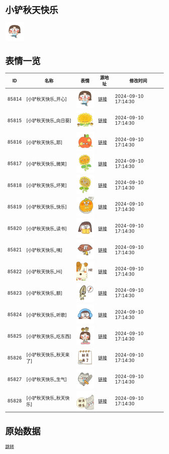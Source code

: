 # 小铲秋天快乐

<img src="./cover.png" height="60" alt="cover" />

# 表情一览

|ID|名称|表情|源地址|修改时间|
|----|----|----|----|----|
|85814|[小铲秋天快乐_开心]|<img src="./pic/085814_%5B小铲秋天快乐_开心%5D.png" height="60" alt="开心"/>|[链接](https://i0.hdslb.com/bfs/garb/23f291a1bdafca560bca9c9a0e4162430ad34645.png)|2024-09-10 17:14:30|
|85815|[小铲秋天快乐_向日葵]|<img src="./pic/085815_%5B小铲秋天快乐_向日葵%5D.png" height="60" alt="向日葵"/>|[链接](https://i0.hdslb.com/bfs/garb/0f64c22afe371bcfc6a62ccc7a7452f02c070f7e.png)|2024-09-10 17:14:30|
|85816|[小铲秋天快乐_耶]|<img src="./pic/085816_%5B小铲秋天快乐_耶%5D.png" height="60" alt="耶"/>|[链接](https://i0.hdslb.com/bfs/garb/fb6675a43f0f2062e3762ec8bacb3315b05aafc5.png)|2024-09-10 17:14:30|
|85817|[小铲秋天快乐_微笑]|<img src="./pic/085817_%5B小铲秋天快乐_微笑%5D.png" height="60" alt="微笑"/>|[链接](https://i0.hdslb.com/bfs/garb/bcd95517488d3159562d27cbf95920bfa2fb29fd.png)|2024-09-10 17:14:30|
|85818|[小铲秋天快乐_坏笑]|<img src="./pic/085818_%5B小铲秋天快乐_坏笑%5D.png" height="60" alt="坏笑"/>|[链接](https://i0.hdslb.com/bfs/garb/38be1c77409577cd14a2d9149fb84ef688e492e7.png)|2024-09-10 17:14:30|
|85819|[小铲秋天快乐_快乐]|<img src="./pic/085819_%5B小铲秋天快乐_快乐%5D.png" height="60" alt="快乐"/>|[链接](https://i0.hdslb.com/bfs/garb/0c2824d431debe9465e78b948a9b0f32561c9a4a.png)|2024-09-10 17:14:30|
|85820|[小铲秋天快乐_读书]|<img src="./pic/085820_%5B小铲秋天快乐_读书%5D.png" height="60" alt="读书"/>|[链接](https://i0.hdslb.com/bfs/garb/3e6d2ea6605530f337d505a7e646042deaace31b.png)|2024-09-10 17:14:30|
|85821|[小铲秋天快乐_咦]|<img src="./pic/085821_%5B小铲秋天快乐_咦%5D.png" height="60" alt="咦"/>|[链接](https://i0.hdslb.com/bfs/garb/c93dcbb23f93c1be0236fb25a9614d64d48e70dd.png)|2024-09-10 17:14:30|
|85822|[小铲秋天快乐_Hi]|<img src="./pic/085822_%5B小铲秋天快乐_Hi%5D.png" height="60" alt="Hi"/>|[链接](https://i0.hdslb.com/bfs/garb/61a19fd0b7b169d8ba4e08331722e1193e010e1a.png)|2024-09-10 17:14:30|
|85823|[小铲秋天快乐_额]|<img src="./pic/085823_%5B小铲秋天快乐_额%5D.png" height="60" alt="额"/>|[链接](https://i0.hdslb.com/bfs/garb/830067c686321400d0bdda99c258293a6851fb38.png)|2024-09-10 17:14:30|
|85824|[小铲秋天快乐_听歌]|<img src="./pic/085824_%5B小铲秋天快乐_听歌%5D.png" height="60" alt="听歌"/>|[链接](https://i0.hdslb.com/bfs/garb/07ed775c92b8788fc92ff73fb27e03256f203776.png)|2024-09-10 17:14:30|
|85825|[小铲秋天快乐_吃东西]|<img src="./pic/085825_%5B小铲秋天快乐_吃东西%5D.png" height="60" alt="吃东西"/>|[链接](https://i0.hdslb.com/bfs/garb/80c81adaedb5201a28d60b0c3b06aee886df0a97.png)|2024-09-10 17:14:30|
|85826|[小铲秋天快乐_秋天来了]|<img src="./pic/085826_%5B小铲秋天快乐_秋天来了%5D.png" height="60" alt="秋天来了"/>|[链接](https://i0.hdslb.com/bfs/garb/e61bf2fbf3cb5226cddd234e586597f94135b173.png)|2024-09-10 17:14:30|
|85827|[小铲秋天快乐_生气]|<img src="./pic/085827_%5B小铲秋天快乐_生气%5D.png" height="60" alt="生气"/>|[链接](https://i0.hdslb.com/bfs/garb/701885da5180bfabdbab475d8e48066753bd4f6f.png)|2024-09-10 17:14:30|
|85828|[小铲秋天快乐_秋天快乐]|<img src="./pic/085828_%5B小铲秋天快乐_秋天快乐%5D.png" height="60" alt="秋天快乐"/>|[链接](https://i0.hdslb.com/bfs/garb/969eff6d889356a0c585d5227eb2c73d2fbd2222.png)|2024-09-10 17:14:30|

# 原始数据

[跳转](./raw.json)

